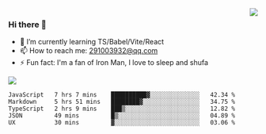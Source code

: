 <img align='right' src='https://github-readme-stats.vercel.app/api?username=niaogege&show_icons=true&theme=radical'/>

### Hi there 👋

- 🌱 I’m currently learning TS/Babel/Vite/React
- 📫 How to reach me: 291003932@qq.com
- ⚡ Fun fact:  I'm a fan of Iron Man, I love to sleep and shufa

![](https://github-readme-stats.vercel.app/api/top-langs/?username=niaogege&layout=compact)

<!--START_SECTION:waka-->
```text
JavaScript   7 hrs 7 mins    ██████████▓░░░░░░░░░░░░░░   42.34 % 
Markdown     5 hrs 51 mins   ████████▓░░░░░░░░░░░░░░░░   34.75 % 
TypeScript   2 hrs 9 mins    ███▒░░░░░░░░░░░░░░░░░░░░░   12.82 % 
JSON         49 mins         █▒░░░░░░░░░░░░░░░░░░░░░░░   04.89 % 
UX           30 mins         ▓░░░░░░░░░░░░░░░░░░░░░░░░   03.06 % 
```
<!--END_SECTION:waka-->
